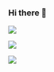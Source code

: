 ### Hi there 👋

<!--
**iOS-junsoo/iOS-junsoo** is a ✨ _special_ ✨ repository because its `README.md` (this file) appears on your GitHub profile.

Here are some ideas to get you started:

- 🔭 I’m currently working on ...
- 🌱 I’m currently learning ...
- 👯 I’m looking to collaborate on ...
- 🤔 I’m looking for help with ...
- 💬 Ask me about ...
- 📫 How to reach me: ...
- 😄 Pronouns: ...
- ⚡ Fun fact: ...
-->
<img src="https://img.shields.io/badge/Swfit-FA7343?style=flat-square&logo=Swift&logoColor=white"/></a>

<img src="https://img.shields.io/badge/iOS-000000?style=flat-square&logo=Apple&logoColor=white"/></a>

<a href="https://blog.naver.com/rlawnstn01023"><img src="https://img.shields.io/badge/Blog-ffffff?style=flat-square&logo=Naver&logoColor=white&link="/></a>
